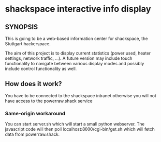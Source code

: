 # shackspace interactive info display
## SYNOPSIS
This is going to be a web-based information center for shackspace, the Stuttgart hackerspace.

The aim of this project is to display current statistics (power used, heater settings, network traffic, ...).
A future version may include touch functionality to navigate between various display modes and possibly include control functionality as well.

## How does it work?
You have to be connected to the shackspace intranet otherwise you will not have access to the powerraw.shack service

### Same-origin workaround
You can start server.sh which will start a small python webserver.
The javascript code will then poll localhost:8000/cgi-bin/get.sh which will fetch data from powerraw.shack.
